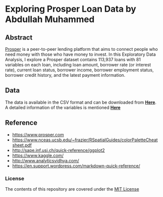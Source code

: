 # Exploring Prosper Loan Data by Abdullah Muhammed

## Abstract

[Prosper](https://www.prosper.com/) is a peer-to-peer lending platform that aims to connect people who need money with those who have money to invest. In this Exploratory Data Analysis, I explore a Prosper dataset contains 113,937 loans with 81 variables on each loan, including loan amount, borrower rate (or interest rate), current loan status, borrower income, borrower employment status, borrower credit history, and the latest payment information.

## Data

The data is available in the CSV format and can be downloaded from
[**Here**](https://www.google.com/url?q=https://s3.amazonaws.com/udacity-hosted-downloads/ud651/prosperLoanData.csv&sa=D&ust=1496756846241000&usg=AFQjCNElEYjVf30dH0pH07Q-YkyjDNIt0g). A detailed information of the variables is mentioned [**Here**](https://docs.google.com/spreadsheets/d/1gDyi_L4UvIrLTEC6Wri5nbaMmkGmLQBk-Yx3z0XDEtI/edit#gid=0)

## Reference

* https://www.prosper.com
* https://www.nceas.ucsb.edu/~frazier/RSpatialGuides/colorPaletteCheatsheet.pdf
* http://sape.inf.usi.ch/quick-reference/ggplot2
* https://www.kaggle.com/
* http://www.analyticsvidhya.com/
* https://en.support.wordpress.com/markdown-quick-reference/

### License

The contents of this repository are covered under the [MIT License](LICENSE)
